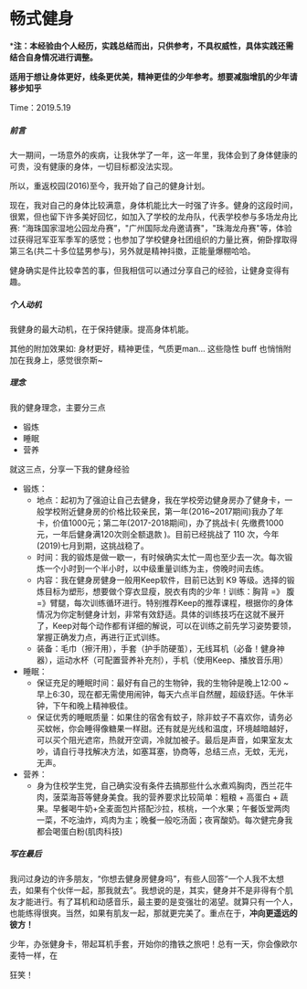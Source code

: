 # 畅式健身

***注：本经验由个人经历，实践总结而出，只供参考，不具权威性，具体实践还需结合自身情况进行调整。**

**适用于想让身体更好，线条更优美，精神更佳的少年参考。想要减脂增肌的少年请移步知乎**

Time：2019.5.19



##### 前言

大一期间，一场意外的疾病，让我休学了一年，这一年里，我体会到了身体健康的可贵，没有健康的身体，一切目标都没法实现。

所以，重返校园(2016)至今，我开始了自己的健身计划。

现在，我对自己的身体比较满意，身体机能比大一时强了许多。健身的这段时间，很累，但也留下许多美好回忆，如加入了学校的龙舟队，代表学校参与多场龙舟比赛: “海珠国家湿地公园龙舟赛”，"广州国际龙舟邀请赛"，"珠海龙舟赛"等，体验过获得冠军亚军季军的感觉；也参加了学校健身社团组织的力量比赛，俯卧撑取得第三名(共二十多位猛男参与)，另外就是精神抖擞，正能量爆棚哈哈。

健身确实是件比较幸苦的事，但我相信可以通过分享自己的经验，让健身变得有趣。



##### 个人动机

我健身的最大动机，在于保持健康。提高身体机能。

其他的附加效果如: 身材更好，精神更佳，气质更man... 这些隐性 buff 也悄悄附加在我身上，感觉很奈斯~



##### 理念

我的健身理念，主要分三点

- 锻炼 
- 睡眠 
- 营养 

就这三点，分享一下我的健身经验

- 锻炼：
  - 地点：起初为了强迫让自己去健身，我在学校旁边健身房办了健身卡，一般学校附近健身房的价格比较亲民，第一年(2016~2017期间)我办了年卡，价值1000元；第二年(2017-2018期间)，办了挑战卡( 先缴费1000元，一年后健身满120次则全额退款 )。目前已经挑战了 110 次，今年(2019)七月到期，这挑战稳了。
  - 时间：我的锻炼是做一歇一，有时候确实太忙一周也至少去一次。每次锻炼一个小时到一个半小时，以中级重量训练为主，傍晚时间去练。
  - 内容：我在健身房健身一般用Keep软件，目前已达到 K9 等级。选择的锻炼目标为塑形，想要做个穿衣显瘦，脱衣有肉的少年！训练：胸背 =》 腹 =》臂腿，每次训练循环进行。特别推荐Keep的推荐课程，根据你的身体情况为你定制健身计划，非常有效舒适。具体的训练技巧在这就不展开了，Keep对每个动作都有详细的解说，可以在训练之前先学习姿势要领，掌握正确发力点，再进行正式训练。
  - 装备：毛巾（擦汗用），手套（护手防硬茧），无线耳机（必备！健身神器），运动水杯（可配置营养补充剂），手机（使用Keep、播放音乐用）
- 睡眠：
  - 保证充足的睡眠时间：最好有自己的生物钟，我的生物钟是晚上12:00 ~ 早上6:30，现在都无需使用闹钟，每天六点半自然醒，超级舒适。午休半钟，下午和晚上精神极佳。
  - 保证优秀的睡眠质量：如果住的宿舍有蚊子，除非蚊子不喜欢你，请务必买蚊帐，你会睡得像糖果一样甜。还有就是光线和温度，环境越暗越好，可以买个阻光遮帘，热就开空调，冷就加被子。最后是声音，如果室友太吵，请自行寻找解决方法，如塞耳塞，协商等，总结三点，无蚊，无光，无声。
- 营养：
  - 身为住校学生党，自己确实没有条件去搞那些什么水煮鸡胸肉，西兰花牛肉，菠菜海苔等健身美食。我的营养要求比较简单：粗粮 + 高蛋白 + 蔬果。早餐喝牛奶+全麦面包片搭配沙拉，核桃，一个水果；午餐饭堂两肉一菜，不吃油炸，鸡肉为主；晚餐一般吃汤面；夜宵酸奶。每次健完身我都会喝蛋白粉(肌肉科技)



##### 写在最后

我问过身边的许多朋友，“你想去健身房健身吗”，有些人回答“一个人我不太想去，如果有个伙伴一起，那我就去”。我想说的是，其实，健身并不是非得有个肌友才能进行。有了耳机和动感音乐，最主要的是变强壮的渴望。就算只有一个人，也能练得很爽。当然，如果有肌友一起，那就更完美了。重点在于，**冲向更遥远的彼方！**



少年，办张健身卡，带起耳机手套，开始你的撸铁之旅吧！总有一天，你会像欧尔麦特一样，在

狂笑！